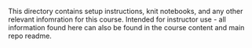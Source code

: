 This directory contains setup instructions, knit notebooks, and any other relevant infomration for this course. Intended for instructor use - all information found here can also be found in the course content and main repo readme.
